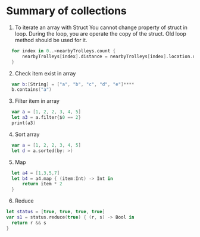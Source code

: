 # Summary of collections

1. To iterate an array with Struct
  You cannot change property of struct in loop. During the loop, you are operate the copy of the struct. Old loop method should be used for it. 
  ```Swift
    for index in 0..<nearbyTrolleys.count {
        nearbyTrolleys[index].distance = nearbyTrolleys[index].location.distance(from: currentlocation)
    }
  ```

2. Check item exist in array
  ```Swift
    var b:[String] = ["a", "b", "c", "d", "e"]****
    b.contains("a")
  ```

3. Filter item in array
  ```Swift
    var a = [1, 2, 2, 3, 4, 5]
    let a3 = a.filter{$0 == 2}
    print(a3)
  ```

4. Sort array
  ```Swift
    var a = [1, 2, 2, 3, 4, 5]
    let d = a.sorted(by: >)
  ```

5. Map 
  ```Swift
    let a4 = [1,3,5,7]
    let b4 = a4.map { (item:Int) -> Int in
        return item * 2
    }
  ```

6. Reduce
  ```Swift
  let status = [true, true, true, true]
  var s1 = status.reduce(true) { (r, s) -> Bool in
    return r && s
  }
  ```